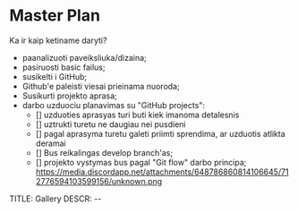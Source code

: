# Master Plan

Ka ir kaip ketiname daryti?

- paanalizuoti paveiksliuka/dizaina;
- pasiruosti basic failus;
- susikelti i GitHub;
- Github'e paleisti viesai prieinama nuoroda;
- Susikurti projekto aprasa;
- darbo uzduociu planavimas su "GitHub projects":
    - [] uzduoties aprasyas turi buti kiek imanoma detalesnis
    - [] uztrukti turetu ne daugiau nei pusdieni
    - [] pagal aprasyma turetu galeti priimti sprendima, ar uzduotis atlikta deramai
    - [] Bus reikalingas develop branch'as;
    - [] projekto vystymas bus pagal "Git flow" darbo principa;
    https://media.discordapp.net/attachments/648786860814106645/712776594103599156/unknown.png


TITLE: Gallery
DESCR: --
